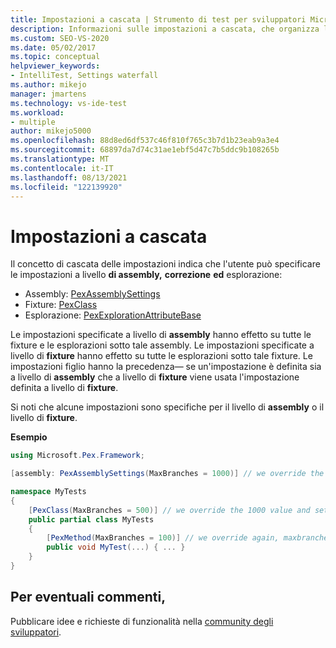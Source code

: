 ```yaml
---
title: Impostazioni a cascata | Strumento di test per sviluppatori Microsoft IntelliTest
description: Informazioni sulle impostazioni a cascata, che organizza le impostazioni a livello di assembly, correzione ed esplorazione.
ms.custom: SEO-VS-2020
ms.date: 05/02/2017
ms.topic: conceptual
helpviewer_keywords:
- IntelliTest, Settings waterfall
ms.author: mikejo
manager: jmartens
ms.technology: vs-ide-test
ms.workload:
- multiple
author: mikejo5000
ms.openlocfilehash: 88d8ed6df537c46f810f765c3b7d1b23eab9a3e4
ms.sourcegitcommit: 68897da7d74c31ae1ebf5d47c7b5ddc9b108265b
ms.translationtype: MT
ms.contentlocale: it-IT
ms.lasthandoff: 08/13/2021
ms.locfileid: "122139920"
---
```

# <a name="settings-waterfall"></a>Impostazioni a cascata

Il concetto di cascata delle impostazioni indica che l'utente può specificare le impostazioni a livello **di assembly,** **correzione** **ed** esplorazione:

* Assembly: [PexAssemblySettings](attribute-glossary.md#pexassemblysettings)
* Fixture: [PexClass](attribute-glossary.md#pexclass)
* Esplorazione: [PexExplorationAttributeBase](attribute-glossary.md#pexexplorationattributebase)

Le impostazioni specificate a livello di **assembly** hanno effetto su tutte le fixture e le esplorazioni sotto tale assembly. Le impostazioni specificate a livello di **fixture** hanno effetto su tutte le esplorazioni sotto tale fixture. Le impostazioni figlio hanno la precedenza&mdash; se un'impostazione è definita sia a livello di **assembly** che a livello di **fixture** viene usata l'impostazione definita a livello di **fixture**.

Si noti che alcune impostazioni sono specifiche per il livello di **assembly** o il livello di **fixture**.

**Esempio**

```csharp
using Microsoft.Pex.Framework;

[assembly: PexAssemblySettings(MaxBranches = 1000)] // we override the default value of maxbranches

namespace MyTests
{
    [PexClass(MaxBranches = 500)] // we override the 1000 value and set maxbranches to 500
    public partial class MyTests
    {
        [PexMethod(MaxBranches = 100)] // we override again, maxbranches = 100
        public void MyTest(...) { ... }
    }
}
```

## <a name="got-feedback"></a>Per eventuali commenti,

Pubblicare idee e richieste di funzionalità nella [community degli sviluppatori](https://aka.ms/feedback/suggest?space=8).
